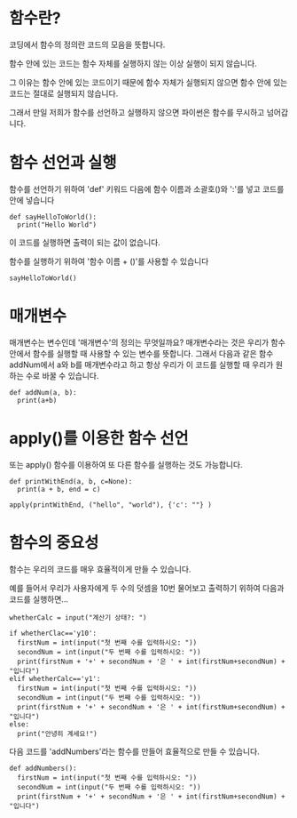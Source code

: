 # 함수란?
코딩에서 함수의 정의란 코드의 모음을 뜻합니다.

함수 안에 있는 코드는 함수 자체를 실행하지 않는 이상 실행이 되지 않습니다.

그 이유는 함수 안에 있는 코드이기 때문에 함수 자체가 실행되지 않으면 함수 안에 있는 코드는 절대로 실행되지 않습니다.

그래서 만일 저희가 함수를 선언하고 실행하지 않으면 파이썬은 함수를 무시하고 넘어갑니다.

# 함수 선언과 실행
함수를 선언하기 위하여 'def' 키워드 다음에 함수 이름과 소괄호()와 ':'를 넣고 코드를 안에 넣습니다

```
def sayHelloToWorld():
  print("Hello World")
```

이 코드를 실행하면 출력이 되는 값이 없습니다.

함수를 실행하기 위하여 '함수 이름 + ()'를 사용할 수 있습니다

```
sayHelloToWorld()
```

# 매개변수
매개변수는 변수인데 '매개변수'의 정의는 무엇일까요? 매개변수라는 것은 우리가 함수 안에서 함수를 실행할 때 사용할 수 있는 변수를 뜻합니다. 그래서 다음과 같은 함수 addNum에서 a와 b를 매개변수라고 하고 항상 우리가 이 코드를 실행할 때 우리가 원하는 수로 바꿀 수 있습니다.

```
def addNum(a, b):
  print(a+b)
```

# apply()를 이용한 함수 선언
또는 apply() 함수를 이용하여 또 다른 함수를 실행하는 것도 가능합니다.

```
def printWithEnd(a, b, c=None):
  print(a + b, end = c)

apply(printWithEnd, ("hello", "world"), {'c': ""} )
```

# 함수의 중요성
함수는 우리의 코드를 매우 효율적이게 만들 수 있습니다.

예를 들어서 우리가 사용자에게 두 수의 덧셈을 10번 물어보고 출력하기 위하여 다음과 코드를 실행하면...

```
whetherCalc = input("계산기 상태?: ")

if whetherClac=='y10':
  firstNum = int(input("첫 번째 수를 입력하시오: "))
  secondNum = int(input("두 번째 수를 입력하시오: "))
  print(firstNum + '+' + secondNum + '은 ' + int(firstNum+secondNum) + "입니다")
elif whetherCalc=='y1':
  firstNum = int(input("첫 번째 수를 입력하시오: "))
  secondNum = int(input("두 번째 수를 입력하시오: "))
  print(firstNum + '+' + secondNum + '은 ' + int(firstNum+secondNum) + "입니다")
else:
  print("안녕히 계세요!")
```

다음 코드를 'addNumbers'라는 함수를 만들어 효율적으로 만들 수 있습니다.

```
def addNumbers():
  firstNum = int(input("첫 번째 수를 입력하시오: "))
  secondNum = int(input("두 번째 수를 입력하시오: "))
  print(firstNum + '+' + secondNum + '은 ' + int(firstNum+secondNum) + "입니다")
```
